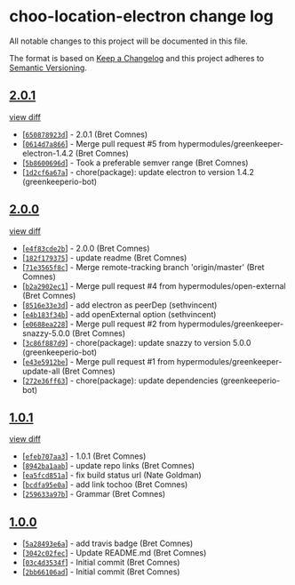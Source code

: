 # choo-location-electron change log

All notable changes to this project will be documented in this file.

The format is based on [Keep a Changelog](http://keepachangelog.com/) and this project adheres to [Semantic Versioning](http://semver.org/).

## [2.0.1](https://github.com/hypermodules/choo-location-electron/releases/v2.0.1)

[view diff](https://github.com/hypermodules/choo-location-electron/compare/v2.0.0...v2.0.1)

- [[`650878923d`](https://github.com/hypermodules/choo-location-electron/commit/650878923d)] - 2.0.1 (Bret Comnes)
- [[`0614d7a866`](https://github.com/hypermodules/choo-location-electron/commit/0614d7a866)] - Merge pull request #5 from hypermodules/greenkeeper-electron-1.4.2 (Bret Comnes)
- [[`5b8600696d`](https://github.com/hypermodules/choo-location-electron/commit/5b8600696d)] - Took a preferable semver range (Bret Comnes)
- [[`1d2cf6a67a`](https://github.com/hypermodules/choo-location-electron/commit/1d2cf6a67a)] - chore(package): update electron to version 1.4.2 (greenkeeperio-bot)

## [2.0.0](https://github.com/hypermodules/choo-location-electron/releases/v2.0.0)

[view diff](https://github.com/hypermodules/choo-location-electron/compare/v1.0.1...v2.0.0)

- [[`e4f83cde2b`](https://github.com/hypermodules/choo-location-electron/commit/e4f83cde2b)] - 2.0.0 (Bret Comnes)
- [[`182f179375`](https://github.com/hypermodules/choo-location-electron/commit/182f179375)] - update readme (Bret Comnes)
- [[`71e3565f8c`](https://github.com/hypermodules/choo-location-electron/commit/71e3565f8c)] - Merge remote-tracking branch 'origin/master' (Bret Comnes)
- [[`b2a2902ec1`](https://github.com/hypermodules/choo-location-electron/commit/b2a2902ec1)] - Merge pull request #4 from hypermodules/open-external (Bret Comnes)
- [[`8516e33e3d`](https://github.com/hypermodules/choo-location-electron/commit/8516e33e3d)] - add electron as peerDep (sethvincent)
- [[`e4b183f34b`](https://github.com/hypermodules/choo-location-electron/commit/e4b183f34b)] - add openExternal option (sethvincent)
- [[`e0688ea228`](https://github.com/hypermodules/choo-location-electron/commit/e0688ea228)] - Merge pull request #2 from hypermodules/greenkeeper-snazzy-5.0.0 (Bret Comnes)
- [[`3c86f887d9`](https://github.com/hypermodules/choo-location-electron/commit/3c86f887d9)] - chore(package): update snazzy to version 5.0.0 (greenkeeperio-bot)
- [[`e43e5912be`](https://github.com/hypermodules/choo-location-electron/commit/e43e5912be)] - Merge pull request #1 from hypermodules/greenkeeper-update-all (Bret Comnes)
- [[`272e36ff63`](https://github.com/hypermodules/choo-location-electron/commit/272e36ff63)] - chore(package): update dependencies (greenkeeperio-bot)

## [1.0.1](https://github.com/hypermodules/choo-location-electron/releases/v1.0.1)

[view diff](https://github.com/hypermodules/choo-location-electron/compare/v1.0.0...v1.0.1)

- [[`efeb707aa3`](https://github.com/hypermodules/choo-location-electron/commit/efeb707aa3)] - 1.0.1 (Bret Comnes)
- [[`8942ba1aab`](https://github.com/hypermodules/choo-location-electron/commit/8942ba1aab)] - update repo links (Bret Comnes)
- [[`ea5fcd851a`](https://github.com/hypermodules/choo-location-electron/commit/ea5fcd851a)] - fix build status url (Nate Goldman)
- [[`bcdfa95e0a`](https://github.com/hypermodules/choo-location-electron/commit/bcdfa95e0a)] - add link tochoo (Bret Comnes)
- [[`259633a97b`](https://github.com/hypermodules/choo-location-electron/commit/259633a97b)] - Grammar (Bret Comnes)

## [1.0.0](https://github.com/hypermodules/choo-location-electron/releases/v1.0.0)

- [[`5a28493e6a`](https://github.com/hypermodules/choo-location-electron/commit/5a28493e6a)] - add travis badge (Bret Comnes)
- [[`3042c02fec`](https://github.com/hypermodules/choo-location-electron/commit/3042c02fec)] - Update README.md (Bret Comnes)
- [[`03c4d3534f`](https://github.com/hypermodules/choo-location-electron/commit/03c4d3534f)] - Initial commit (Bret Comnes)
- [[`2bb66106ad`](https://github.com/hypermodules/choo-location-electron/commit/2bb66106ad)] - Initial commit (Bret Comnes)
